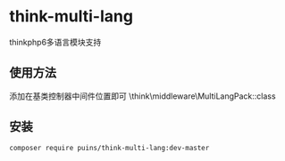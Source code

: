 # think-multi-lang

thinkphp6多语言模块支持

## 使用方法

添加在基类控制器中间件位置即可  \think\middleware\MultiLangPack::class

## 安装

~~~
composer require puins/think-multi-lang:dev-master
~~~

